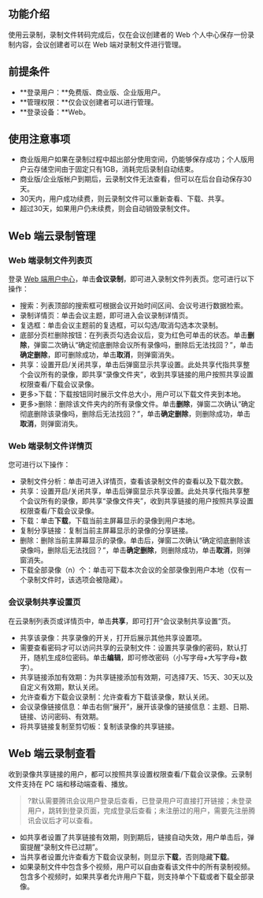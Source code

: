 
## 功能介绍
使用云录制，录制文件转码完成后，仅在会议创建者的 Web 个人中心保存一份录制内容，会议创建者可以在 Web 端对录制文件进行管理。

## 前提条件
- **登录用户：**免费版、商业版、企业版用户。
- **管理权限：**仅会议创建者可以进行管理。
- **登录设备：**Web。

## 使用注意事项
- 商业版用户如果在录制过程中超出部分使用空间，仍能够保存成功；个人版用户云存储空间由于固定只有1GB，消耗完后录制自动结束。
- 商业版/企业版帐户到期后，云录制文件无法查看，但可以在后台自动保存30天。
 - 30天内，用户成功续费，则云录制文件可以重新查看、下载、共享。
 - 超过30天，如果用户仍未续费，则会自动销毁录制文件。

## Web 端云录制管理
### Web 端录制文件列表页
登录 [Web 端用户中心](https://meeting.tencent.com/user-center/personal-information)，单击**会议录制**，即可进入录制文件列表页。您可进行以下操作：
- 搜索：列表顶部的搜索框可根据会议开始时间区间、会议号进行数据检索。
- 录制详情页：单击会议主题，即可进入会议录制详情页。
- 复选框：单击会议主题前的复选框，可以勾选/取消勾选本次录制。
- 底部分页栏删除按钮：在列表页勾选会议后，变为红色可单击的状态。单击**删除**，弹窗二次确认“确定彻底删除会议所有录像吗，删除后无法找回？”，单击**确定删除**，即可删除成功，单击**取消**，则弹窗消失。
- 共享：设置开启/关闭共享，单击后弹窗显示共享设置。此处共享代指共享整个会议所有的录像，即共享“录像文件夹”，收到共享链接的用户按照共享设置权限查看/下载会议录像。
- 更多>下载：下载按钮同时展示文件总大小，用户可以下载文件夹到本地。
- 更多>删除：删除该文件夹内的所有录像文件。单击**删除**，弹窗二次确认“确定彻底删除该录像吗，删除后无法找回？”，单击**确定删除**，则删除成功，单击**取消**，则弹窗消失。

### Web 端录制文件详情页
您可进行以下操作：
- 录制文件分析：单击可进入详情页，查看该录制文件的查看以及下载次数。
- 共享：设置开启/关闭共享，单击后弹窗显示共享设置。此处共享代指共享整个会议所有的录像，即共享“录像文件夹”，收到共享链接的用户按照共享设置权限查看/下载会议录像。
- 下载：单击**下载**，下载当前主屏幕显示的录像到用户本地。
- 复制分享链接：复制当前主屏幕显示的录像的分享链接。
- 删除：删除当前主屏幕显示的录像。单击后，弹窗二次确认“确定彻底删除该录像吗，删除后无法找回？”，单击**确定删除**，则删除成功，单击**取消**，则弹窗消失。
- 下载全部录像（n）个：单击可下载本次会议的全部录像到用户本地（仅有一个录制文件时，该选项会被隐藏）。

### 会议录制共享设置页
在云录制列表页或详情页中，单击**共享**，即可打开“会议录制共享设置”页。
- 共享该录像：共享录像的开关，打开后展示其他共享设置项。
- 需要查看密码才可以访问共享的云录制文件：设置共享录像的密码，默认打开，随机生成8位密码。单击**编辑**，即可修改密码（小写字母+大写字母+数字）。
- 共享链接添加有效期：为共享链接添加有效期，可选择7天、15天、30天以及自定义有效期，默认关闭。
- 允许查看方下载会议录制：允许查看方下载该录像，默认关闭。
- 会议录像链接信息：单击右侧“展开”，展开该录像的链接信息：主题、日期、链接、访问密码、有效期。
- 将共享链接复制至剪切板：复制该录像的共享链接。

## Web 端云录制查看
收到录像共享链接的用户，都可以按照共享设置权限查看/下载会议录像。云录制文件支持在 PC 端和移动端查看、播放。
>?默认需要腾讯会议用户登录后查看，已登录用户可直接打开链接；未登录用户，跳转到登录页面，完成登录后查看；未注册过的用户，需要先注册腾讯会议后才可以查看。

- 如共享者设置了共享链接有效期，则到期后，链接自动失效，用户单击后，弹窗提醒“录制文件已过期”。
- 当共享者设置允许查看方下载会议录制，则显示**下载**，否则隐藏**下载**。
- 如果录制文件中包含多个视频，用户可以自由查看该文件中的所有录制视频。包含多个视频时，如果共享者允许用户下载，则支持单个下载或者下载全部录像。

